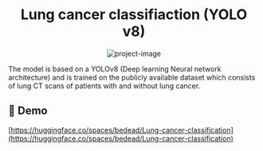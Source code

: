 <h1 align="center" id="title">Lung cancer classifiaction (YOLO v8)</h1>

<p align="center"><img src="https://socialify.git.ci/bedead/lung-cancer-classification-yoloV8---gradio/image?font=Jost&amp;language=1&amp;name=1&amp;owner=1&amp;pattern=Formal%20Invitation&amp;theme=Dark" alt="project-image"></p>

<p id="description">The model is based on a YOLOv8 (Deep learning Neural network architecture) and is trained on the publicly available dataset which consists of lung CT scans of patients with and without lung cancer.</p>

<h2>🚀 Demo</h2>

[https://huggingface.co/spaces/bedead/Lung-cancer-classification](https://huggingface.co/spaces/bedead/Lung-cancer-classification)
